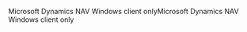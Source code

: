 <span data-ttu-id="b1840-101">Microsoft Dynamics NAV Windows client only</span><span class="sxs-lookup"><span data-stu-id="b1840-101">Microsoft Dynamics NAV Windows client only</span></span>